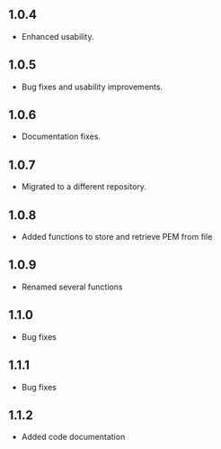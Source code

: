## 1.0.4

- Enhanced usability.

## 1.0.5

- Bug fixes and usability improvements.

## 1.0.6

- Documentation fixes.

## 1.0.7

- Migrated to a different repository.

## 1.0.8

- Added functions to store and retrieve PEM from file

## 1.0.9

- Renamed several functions

## 1.1.0

- Bug fixes

## 1.1.1

- Bug fixes

## 1.1.2

- Added code documentation
